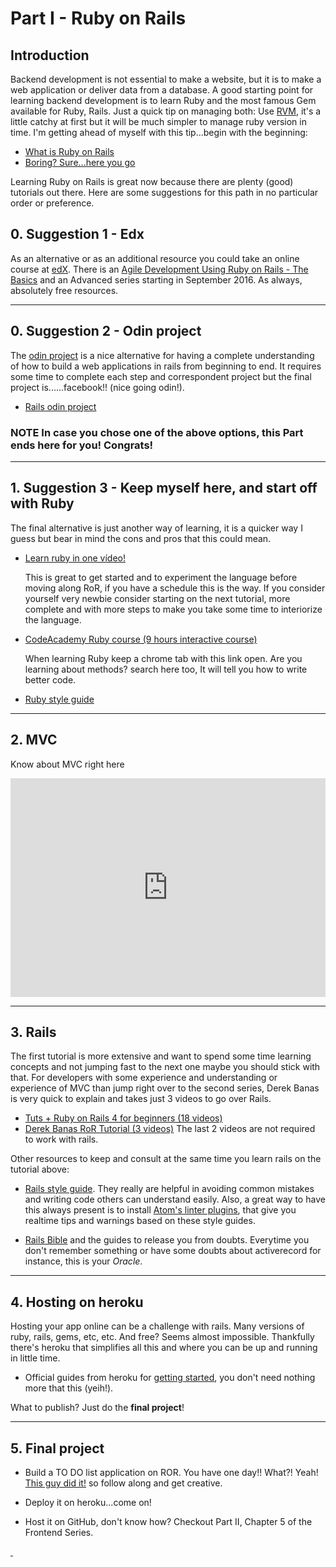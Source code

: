 # Part I - Ruby on Rails

## Introduction

Backend development is not essential to make a website, but it is to make a web application or deliver data from a database. A good starting point for learning backend development is to learn Ruby and the most famous Gem available for Ruby, Rails. Just a quick tip on managing both: Use [RVM](https://rvm.io), it's a little catchy at first but it will be much simpler to manage ruby version in time. I'm getting ahead of myself with this tip...begin with the beginning:

- [What is Ruby on Rails](http://railsapps.github.io/what-is-ruby-rails.html)
- [Boring? Sure...here you go](http://skillcrush.com/2015/01/29/13-ruby-rails/)

Learning Ruby on Rails is great now because there are plenty (good) tutorials out there. Here are some suggestions for this path in no particular order or preference.

## 0. Suggestion 1 - Edx

As an alternative or as an additional resource you could take an online course at [edX](https://www.edx.org/). There is an [Agile Development Using Ruby on Rails - The Basics](https://www.edx.org/course/agile-development-using-ruby-rails-uc-berkeleyx-cs169-1x) and an Advanced series starting in September 2016. As always, absolutely free resources.

---

## 0. Suggestion 2 - Odin project

The [odin project](http://www.theodinproject.com/) is a nice alternative for having a complete understanding of how to build a web applications in rails from beginning to end. It requires some time to complete each step and correspondent project but the final project is......facebook!! (nice going odin!).

- [Rails odin project](http://www.theodinproject.com/ruby-on-rails)


### <span class="highlight">NOTE</span> In case you chose one of the above options, this Part ends here for you! Congrats!

---

## 1. Suggestion 3 - Keep myself here, and start off with Ruby

The final alternative is just another way of learning, it is a quicker way I guess but bear in mind the cons and pros that this could mean.

- [Learn ruby in one vídeo!](https://youtu.be/Dji9ALCgfpM)

  This is great to get started and to experiment the language before moving along RoR, if you have a schedule this is the way. If you consider yourself very newbie consider starting on the next tutorial, more complete and with more steps to make you take some time to interiorize the language.

- [CodeAcademy Ruby course (9 hours interactive course)](https://www.codecademy.com/learn/ruby)

  When learning Ruby keep a chrome tab with this link open. Are you learning about methods? search here too, It will tell you how to write better code.

- [Ruby style guide](https://github.com/bbatsov/ruby-style-guide)

---

## 2. MVC

Know about MVC right here

<iframe width="100%" height="350px" src="https://www.youtube.com/embed/LiBdzE_DJn4" frameborder="0" allowfullscreen></iframe>

---

## 3. Rails

The first tutorial is more extensive and want to spend some time learning concepts and not jumping fast to the next one maybe you should stick with that. For developers with some experience and understanding or experience of MVC than jump right over to the second series, Derek Banas is very quick to explain and takes just 3 videos to go over Rails.  

- [Tuts + Ruby on Rails 4 for beginners (18 videos)](https://www.youtube.com/playlist?list=PL4PHKQqKQiLf0WU1Rp-O13RILwCbR38yk)
- [Derek Banas RoR Tutorial (3 videos)](https://www.youtube.com/playlist?list=PLGLfVvz_LVvSngZQwrhYXlPnJf1zYqghI)
The last 2 videos are not required to work with rails.

Other resources to keep and consult at the same time you learn rails on the tutorial above:

- [Rails style guide](https://github.com/bbatsov/rails-style-guide). They really are helpful in avoiding common mistakes and writing code others can understand easily. Also, a great way to have this always present is to install [Atom's linter plugins](https://github.com/AtomLinter/linter-rubocop), that give you realtime tips and warnings based on these style guides.

- [Rails Bible](http://guides.rubyonrails.org/) and the guides to release you from doubts. Everytime you don't remember something or have some doubts about activerecord for instance, this is your _Oracle_.

---

## 4. Hosting on heroku

Hosting your app online can be a challenge with rails. Many versions of ruby, rails, gems, etc, etc. And free? Seems almost impossible. Thankfully there's heroku that simplifies all this and where you can be up and running in little time.

- Official guides from heroku for [getting started](https://devcenter.heroku.com/articles/getting-started-with-rails4), you don't need nothing more that this (yeih!).

What to publish? Just do the **final project**!

---

## 5. Final project

- Build a TO DO list application on ROR. You have one day!! What?! Yeah! [This guy did it!](https://www.youtube.com/watch?v=fd1Vn-Wvy2w) so follow along and get creative.

- Deploy it on heroku...come on!

- Host it on GitHub, don't know how? Checkout Part II, Chapter 5 of the Frontend Series.

<a href="/docs/img/todo.png" class="img-preview" style="background-image: url(/docs/img/todo.png)">&nbsp;</a>
